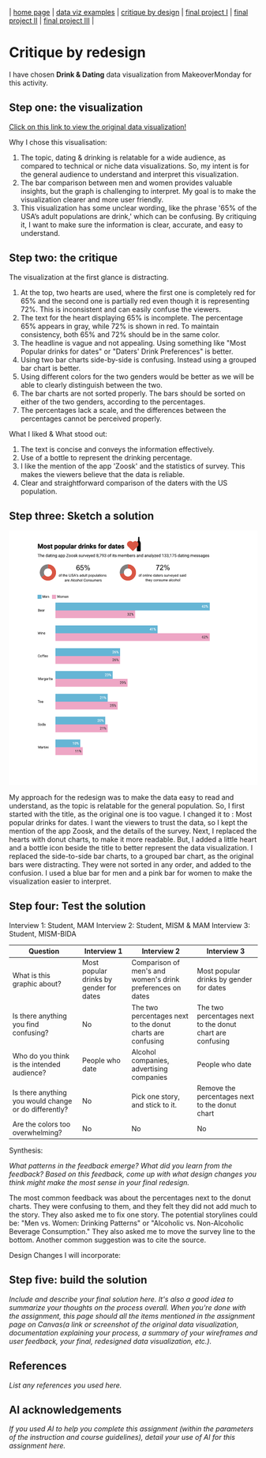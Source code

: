 | [home page](https://nandini-mahurkar.github.io/nandini-dataviz-portfolio/) | [data viz examples](dataviz-examples) | [critique by design](critique-by-design) | [final project I](final-project-part-one) | [final project II](final-project-part-two) | [final project III](final-project-part-three) |

# Critique by redesign

I have chosen **Drink & Dating** data visualization from MakeoverMonday for this activity. 

## Step one: the visualization

[Click on this link to view the original data visualization!](https://dribbble.com/shots/10539609-Drink-and-Dating-Infographics)

Why I chose this visualisation:
1. The topic, dating & drinking is relatable for a wide audience, as compared to technical or niche data visualizations. So, my intent is for the general audience to understand and interpret this visualization.
2. The bar comparison between men and women provides valuable insights, but the graph is challenging to interpret. My goal is to make the visualization clearer and more user friendly.
3. This visualization has some unclear wording, like the phrase '65% of the USA’s adult populations are drink,' which can be confusing. By critiquing it, I want to make sure the information is clear, accurate, and easy to understand.

## Step two: the critique

The visualization at the first glance is distracting. 
1. At the top, two hearts are used, where the first one is completely red for 65% and the second one is partially red even though it is representing 72%. This is inconsistent and can easily confuse the viewers. 
2. The text for the heart displaying 65% is incomplete. The percentage 65% appears in gray, while 72% is shown in red. To maintain consistency, both 65% and 72% should be in the same color.
3. The headline is vague and not appealing. Using something like "Most Popular drinks for dates" or "Daters' Drink Preferences" is better.
4. Using two bar charts side-by-side is confusing. Instead using a grouped bar chart is better. 
5. Using different colors for the two genders would be better as we will be able to clearly distinguish between the two.
6. The bar charts are not sorted properly. The bars should be sorted on either of the two genders, according to the percentages.
7. The percentages lack a scale, and the differences between the percentages cannot be perceived properly. 

What I liked & What stood out:

1. The text is concise and conveys the information effectively.
2. Use of a bottle to represent the drinking percentage.
3. I like the mention of the app 'Zoosk' and the statistics of survey. This makes the viewers believe that the data is reliable. 
4. Clear and straightforward comparison of the daters with the US population.

## Step three: Sketch a solution

![sketch](critique_sketch.png)

My approach for the redesign was to make the data easy to read and understand, as the topic is relatable for the general population. So, I first started with the title, as the original one is too vague. I changed it to : Most popular drinks for dates. I want the viewers to trust the data, so I kept the mention of the app Zoosk, and the details of the survey. Next, I replaced the hearts with donut charts, to make it more readable. But, I added a little heart and a bottle icon beside the title to better represent the data visualization. I replaced the side-to-side bar charts, to a grouped bar chart, as the original bars were distracting. They were not sorted in any order, and added to the confusion. I used a blue bar for men and a pink bar for women to make the visualization easier to interpret.


## Step four: Test the solution

Interview 1: Student, MAM
Interview 2: Student, MISM & MAM
Interview 3: Student, MISM-BIDA


| Question | Interview 1 | Interview 2 | Interview 3 |
|----------|-------------|-------------|-------------|
| What is this graphic about? | Most popular drinks by gender for dates | Comparison of men's and women's drink preferences on dates| Most popular drinks by gender for dates |  
| Is there anything you find confusing? | No            | The two percentages next to the donut charts are confusing            | The two percentages next to the donut chart are confusing |
| Who do you think is the intended audience? |  People who date           | Alcohol companies, advertising companies            | People who date   |
| Is there anything you would change or do differently? |  No           | Pick one story, and stick to it.            | Remove the percentages next to the donut chart   |
| Are the colors too overwhelming? |  No           | No            | No   |


Synthesis: 

_What patterns in the feedback emerge?  What did you learn from the feedback?  Based on this feedback, come up with what design changes you think might make the most sense in your final redesign._

The most common feedback was about the percentages next to the donut charts. They were confusing to them, and they felt they did not add much to the story. They also asked me to fix one story. The potential storylines could be: "Men vs. Women: Drinking Patterns" or "Alcoholic vs. Non-Alcoholic Beverage Consumption." They also asked me to move the survey line to the bottom. Another common suggestion was to cite the source.

Design Changes I will incorporate:




## Step five: build the solution

_Include and describe your final solution here. It's also a good idea to summarize your thoughts on the process overall. When you're done with the assignment, this page should all the items mentioned in the assignment page on Canvas(a link or screenshot of the original data visualization, documentation explaining your process, a summary of your wireframes and user feedback, your final, redesigned data visualization, etc.)._

## References
_List any references you used here._

## AI acknowledgements
_If you used AI to help you complete this assignment (within the parameters of the instruction and course guidelines), detail your use of AI for this assignment here._

